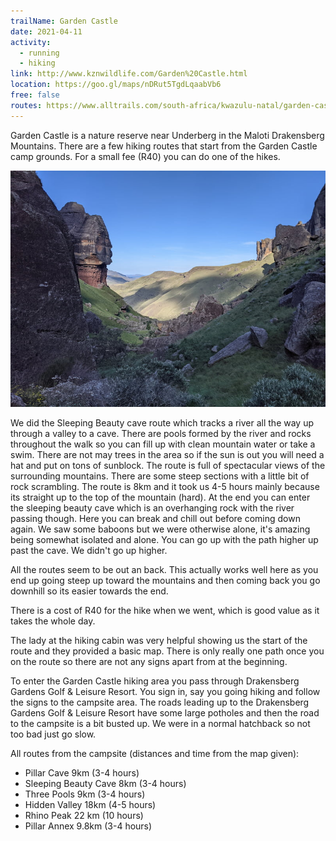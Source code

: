 ```yaml
---
trailName: Garden Castle
date: 2021-04-11
activity:
  - running
  - hiking
link: http://www.kznwildlife.com/Garden%20Castle.html
location: https://goo.gl/maps/nDRut5TgdLqaabVb6
free: false
routes: https://www.alltrails.com/south-africa/kwazulu-natal/garden-castle
---
```


Garden Castle is a nature reserve near Underberg in the Maloti Drakensberg Mountains. There are a few hiking routes that start from the Garden Castle camp grounds. For a small fee (R40) you can do one of the hikes.

![Mountains garden castle](garden-castle.jpg)

We did the Sleeping Beauty cave route which tracks a river all the way up through a valley to a cave. There are pools formed by the river and rocks throughout the walk so you can fill up with clean mountain water or take a swim. There are not may trees in the area so if the sun is out you will need a hat and put on tons of sunblock. The route is full of spectacular views of the surrounding mountains. There are some steep sections with a little bit of rock scrambling. The route is 8km and it took us 4-5 hours mainly because its straight up to the top of the mountain (hard). At the end you can enter the sleeping beauty cave which is an overhanging rock with the river passing though. Here you can break and chill out before coming down again. We saw some baboons but we were otherwise alone, it's amazing being somewhat isolated and alone. You can go up with the path higher up past the cave. We didn't go up higher.

All the routes seem to be out an back. This actually works well here as you end up going steep up toward the mountains and then coming back you go downhill so its easier towards the end.

There is a cost of R40 for the hike when we went, which is good value as it takes the whole day.

The lady at the hiking cabin was very helpful showing us the start of the route and they provided a basic map. There is only really one path once you on the route so there are not any signs apart from at the beginning.

To enter the Garden Castle hiking area you pass through Drakensberg Gardens Golf & Leisure Resort. You sign in, say you going hiking and follow the signs to the campsite area. The roads leading up to the Drakensberg Gardens Golf & Leisure Resort have some large potholes and then the road to the campsite is a bit busted up. We were in a normal hatchback so not too bad just go slow.

All routes from the campsite (distances and time from the map given):

- Pillar Cave 9km (3-4 hours)
- Sleeping Beauty Cave 8km (3-4 hours)
- Three Pools 9km (3-4 hours)
- Hidden Valley 18km (4-5 hours)
- Rhino Peak 22 km (10 hours)
- Pillar Annex 9.8km (3-4 hours)